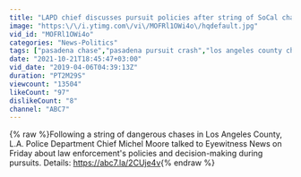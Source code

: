 ```yaml
---
title: "LAPD chief discusses pursuit policies after string of SoCal chases I ABC7"
image: "https:\/\/i.ytimg.com\/vi\/MOFRl1OWi4o\/hqdefault.jpg"
vid_id: "MOFRl1OWi4o"
categories: "News-Politics"
tags: ["pasadena chase","pasadena pursuit crash","los angeles county chase"]
date: "2021-10-21T18:45:47+03:00"
vid_date: "2019-04-06T04:39:13Z"
duration: "PT2M29S"
viewcount: "13504"
likeCount: "97"
dislikeCount: "8"
channel: "ABC7"
---
```

{% raw %}Following a string of dangerous chases in Los Angeles County, L.A. Police Department Chief Michel Moore talked to Eyewitness News on Friday about law enforcement's policies and decision-making during pursuits. Details: <a rel="nofollow" target="blank" href="https://abc7.la/2CUje4v">https://abc7.la/2CUje4v</a>{% endraw %}
